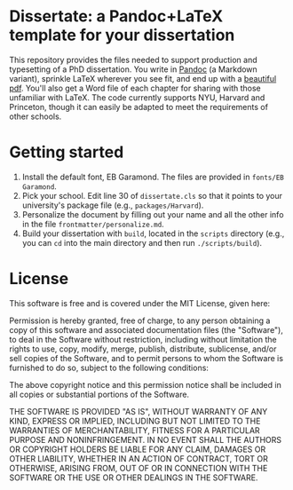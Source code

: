 # Dissertate: a Pandoc+LaTeX template for your dissertation

This repository provides the files needed to support production and typesetting of a PhD dissertation. You write in [Pandoc](http://johnmacfarlane.net/pandoc/) (a Markdown variant), sprinkle LaTeX wherever you see fit, and end up with a [beautiful pdf](https://github.com/suchow/dissertate/blob/master/dissertation.pdf?raw=true). You'll also get a Word file of each chapter for sharing with those unfamiliar with LaTeX. The code currently supports NYU, Harvard and Princeton, though it can easily be adapted to meet the requirements of other schools.

# Getting started
1. Install the default font, EB Garamond. The files are provided in `fonts/EB Garamond`.
2. Pick your school. Edit line 30 of `dissertate.cls` so that it points to your university's package file (e.g., `packages/Harvard`).
3. Personalize the document by filling out your name and all the other info in the file `frontmatter/personalize.md`.
4. Build your dissertation with `build`, located in the `scripts` directory (e.g., you can `cd` into the main directory and then run `./scripts/build`).

# License

This software is free and is covered under the MIT License, given here:

Permission is hereby granted, free of charge, to any person obtaining a copy of this software and associated documentation files (the "Software"), to deal in the Software without restriction, including without limitation the rights to use, copy, modify, merge, publish, distribute, sublicense, and/or sell copies of the Software, and to permit persons to whom the Software is furnished to do so, subject to the following conditions:

The above copyright notice and this permission notice shall be included in all copies or substantial portions of the Software.

THE SOFTWARE IS PROVIDED "AS IS", WITHOUT WARRANTY OF ANY KIND, EXPRESS OR IMPLIED, INCLUDING BUT NOT LIMITED TO THE WARRANTIES OF MERCHANTABILITY, FITNESS FOR A PARTICULAR PURPOSE AND NONINFRINGEMENT. IN NO EVENT SHALL THE AUTHORS OR COPYRIGHT HOLDERS BE LIABLE FOR ANY CLAIM, DAMAGES OR OTHER LIABILITY, WHETHER IN AN ACTION OF CONTRACT, TORT OR OTHERWISE, ARISING FROM, OUT OF OR IN CONNECTION WITH THE SOFTWARE OR THE USE OR OTHER DEALINGS IN THE SOFTWARE.
